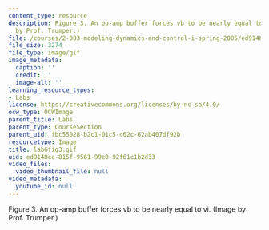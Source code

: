 ```yaml
---
content_type: resource
description: Figure 3. An op-amp buffer forces vb to be nearly equal to vi. (Image
  by Prof. Trumper.)
file: /courses/2-003-modeling-dynamics-and-control-i-spring-2005/ed9148ee815f956199e092f61c1b2d33_lab6fig3.gif
file_size: 3274
file_type: image/gif
image_metadata:
  caption: ''
  credit: ''
  image-alt: ''
learning_resource_types:
- Labs
license: https://creativecommons.org/licenses/by-nc-sa/4.0/
ocw_type: OCWImage
parent_title: Labs
parent_type: CourseSection
parent_uid: fbc55028-b2c1-01c5-c62c-62ab407df92b
resourcetype: Image
title: lab6fig3.gif
uid: ed9148ee-815f-9561-99e0-92f61c1b2d33
video_files:
  video_thumbnail_file: null
video_metadata:
  youtube_id: null
---
```

Figure 3. An op-amp buffer forces vb to be nearly equal to vi. (Image by Prof. Trumper.)